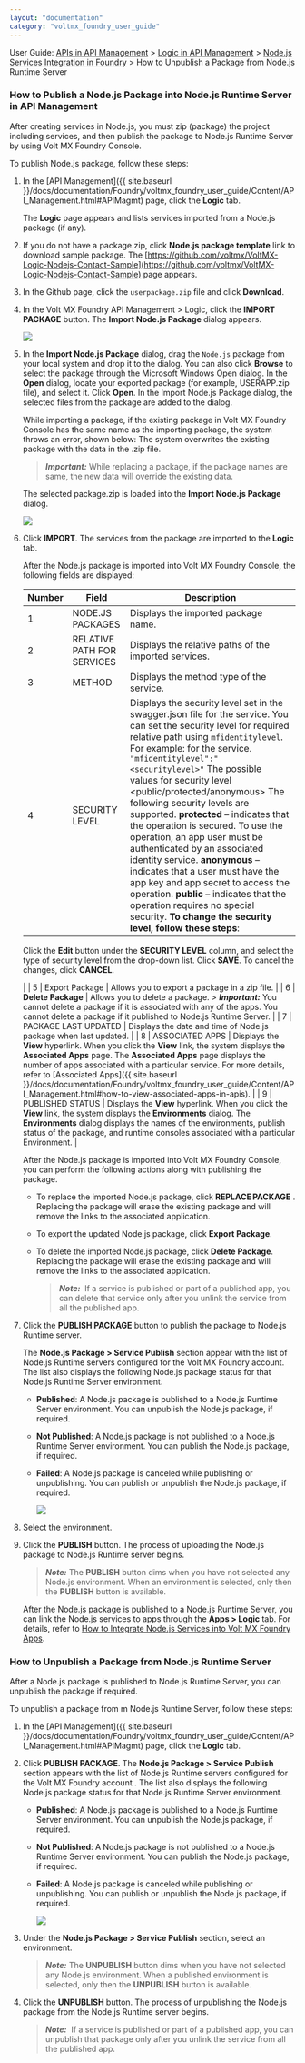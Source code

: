 ```yaml
---
layout: "documentation"
category: "voltmx_foundry_user_guide"
---
```

                               

User Guide: [APIs in API Management](API_Management.html) > [Logic in API Management](Logic.html) > [Node.js Services Integration in Foundry](Logic.html#node-js-services-integration-in-foundry) > How to Unpublish a Package from Node.js Runtime Server

### How to Publish a Node.js Package into Node.js Runtime Server in API Management

After creating services in Node.js, you must zip (package) the project including services, and then publish the package to Node.js Runtime Server by using Volt MX Foundry Console.

To publish Node.js package, follow these steps:

1.  In the [API Management]({{ site.baseurl }}/docs/documentation/Foundry/voltmx_foundry_user_guide/Content/API_Management.html#APIMagmt) page, click the **Logic** tab.
    
    The **Logic** page appears and lists services imported from a Node.js package (if any).
    
2.  If you do not have a package.zip, click **Node.js package template** link to download sample package. The [https://github.com/voltmx/VoltMX-Logic-Nodejs-Contact-Sample](https://github.com/voltmx/VoltMX-Logic-Nodejs-Contact-Sample) page appears.
3.  In the Github page, click the `userpackage.zip` file and click **Download**.
4.  In the Volt MX Foundry API Management > Logic, click the **IMPORT PACKAGE** button. The **Import Node.js Package** dialog appears.
    
    ![](Resources/Images/ImportNodeJS.png)
    
5.  In the **Import Node.js Package** dialog, drag the `Node.js` package from your local system and drop it to the dialog. You can also click **Browse** to select the package through the Microsoft Windows Open dialog. In the **Open** dialog, locate your exported package (for example, USERAPP.zip file), and select it. Click **Open**. In the Import Node.js Package dialog, the selected files from the package are added to the dialog.
    
    While importing a package, if the existing package in Volt MX Foundry Console has the same name as the importing package, the system throws an error, shown below: The system overwrites the existing package with the data in the .zip file.
    
    > **_Important:_** While replacing a package, if the package names are same, the new data will override the existing data.
    
    The selected package.zip is loaded into the **Import Node.js Package** dialog.
    
    ![](Resources/Images/Logic2a.png)
    
6.  Click **IMPORT**. The services from the package are imported to the **Logic** tab.
    
    After the Node.js package is imported into Volt MX Foundry Console, the following fields are displayed:
    
      
    | Number | Field | Description |
    | --- | --- | --- |
    | 1 | NODE.JS PACKAGES | Displays the imported package name. |
    | 2 | RELATIVE PATH FOR SERVICES | Displays the relative paths of the imported services. |
    | 3 | METHOD | Displays the method type of the service. |
    | 4 | SECURITY LEVEL | Displays the security level set in the swagger.json file for the service. You can set the security level for required relative path using `mfidentitylevel`. For example: for the service. `"mfidentitylevel":"<securitylevel>"` The possible values for security level <public/protected/anonymous> The following security levels are supported. **protected** – indicates that the operation is secured. To use the operation, an app user must be authenticated by an associated identity service. **anonymous** – indicates that a user must have the app key and app secret to access the operation. **public** – indicates that the operation requires no special security. **To change the security level, follow these steps**:
    Click the **Edit** button under the **SECURITY LEVEL** column, and select the type of security level from the drop-down list. Click **SAVE**. To cancel the changes, click **CANCEL**.
    
     |
    | 5 | Export Package | Allows you to export a package in a zip file. |
    | 6 | **Delete Package** | Allows you to delete a package. > **_Important:_** You cannot delete a package if it is associated with any of the apps. You cannot delete a package if it published to Node.js Runtime Server. |
    | 7 | PACKAGE LAST UPDATED | Displays the date and time of Node.js package when last updated. |
    | 8 | ASSOCIATED APPS | Displays the **View** hyperlink. When you click the **View** link, the system displays the **Associated Apps** page. The **Associated Apps** page displays the number of apps associated with a particular service. For more details, refer to [Associated Apps]({{ site.baseurl }}/docs/documentation/Foundry/voltmx_foundry_user_guide/Content/API_Management.html#how-to-view-associated-apps-in-apis). |
    | 9 | PUBLISHED STATUS | Displays the **View** hyperlink. When you click the **View** link, the system displays the **Environments** dialog. The **Environments** dialog displays the names of the environments, publish status of the package, and runtime consoles associated with a particular Environment. |
    
    After the Node.js package is imported into Volt MX Foundry Console, you can perform the following actions along with publishing the package.
    
    *   To replace the imported Node.js package, click **REPLACE PACKAGE** . Replacing the package will erase the existing package and will remove the links to the associated application.
    *   To export the updated Node.js package, click **Export Package**.
    *   To delete the imported Node.js package, click **Delete Package**. Replacing the package will erase the existing package and will remove the links to the associated application.
        
        > **_Note:_**  If a service is published or part of a published app, you can delete that service only after you unlink the service from all the published app.
        
7.  Click the **PUBLISH PACKAGE** button to publish the package to Node.js Runtime server.
    
    The **Node.js Package > Service Publish** section appear with the list of Node.js Runtime servers configured for the Volt MX Foundry account. The list also displays the following Node.js package status for that Node.js Runtime Server environment.
    
    *   **Published**: A Node.js package is published to a Node.js Runtime Server environment. You can unpublish the Node.js package, if required.
    *   **Not Published**: A Node.js package is not published to a Node.js Runtime Server environment. You can publish the Node.js package, if required.
    *   **Failed**: A Node.js package is canceled while publishing or unpublishing. You can publish or unpublish the Node.js package, if required.
        
        ![](Resources/Images/Logic_publish_588x236.png)
        
8.  Select the environment.
    
9.  Click the **PUBLISH** button. The process of uploading the Node.js package to Node.js Runtime server begins.
    
    > **_Note:_** The **PUBLISH** button dims when you have not selected any Node.js environment. When an environment is selected, only then the **PUBLISH** button is available.
    
    After the Node.js package is published to a Node.js Runtime Server, you can link the Node.js services to apps through the **Apps > Logic** tab. For details, refer to [How to Integrate Node.js Services into Volt MX Foundry Apps](Logic_in_Apps.html).
    

### How to Unpublish a Package from Node.js Runtime Server

After a Node.js package is published to Node.js Runtime Server, you can unpublish the package if required.

To unpublish a package from m Node.js Runtime Server, follow these steps:

1.  In the [API Management]({{ site.baseurl }}/docs/documentation/Foundry/voltmx_foundry_user_guide/Content/API_Management.html#APIMagmt) page, click the **Logic** tab.
2.  Click **PUBLISH PACKAGE**. The **Node.js Package > Service Publish** section appears with the list of Node.js Runtime servers configured for the Volt MX Foundry account . The list also displays the following Node.js package status for that Node.js Runtime Server environment.
    *   **Published**: A Node.js package is published to a Node.js Runtime Server environment. You can unpublish the Node.js package, if required.
    *   **Not Published**: A Node.js package is not published to a Node.js Runtime Server environment. You can publish the Node.js package, if required.
    *   **Failed**: A Node.js package is canceled while publishing or unpublishing. You can publish or unpublish the Node.js package, if required.
        
        ![](Resources/Images/Logic_Unpublish_587x230.png)
        
3.  Under the **Node.js Package > Service Publish** section, select an environment.
    
    > **_Note:_** The **UNPUBLISH** button dims when you have not selected any Node.js environment. When a published environment is selected, only then the **UNPUBLISH** button is available.
    
4.  Click the **UNPUBLISH** button. The process of unpublishing the Node.js package from the Node.js Runtime server begins.
    
    > **_Note:_**  If a service is published or part of a published app, you can unpublish that package only after you unlink the service from all the published app.

